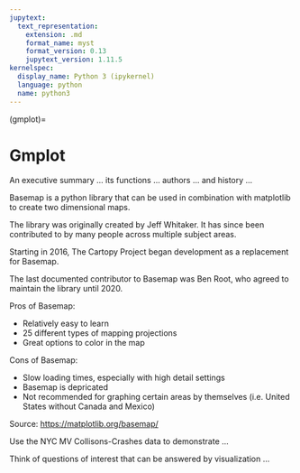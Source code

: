 ```yaml
---
jupytext:
  text_representation:
    extension: .md
    format_name: myst
    format_version: 0.13
    jupytext_version: 1.11.5
kernelspec:
  display_name: Python 3 (ipykernel)
  language: python
  name: python3
---
```


(gmplot)=

# Gmplot

An executive summary ... its functions ... authors ... and history ...

Basemap is a python library that can be used in combination with matplotlib to create two dimensional maps. 

The library was originally created by Jeff Whitaker. It has since been contributed to by many people across multiple subject areas.

Starting in 2016, The Cartopy Project began development as a replacement for Basemap.

The last documented contributor to Basemap was Ben Root, who agreed to maintain the library until 2020.

Pros of Basemap:
- Relatively easy to learn
- 25 different types of mapping projections
- Great options to color in the map

Cons of Basemap:
- Slow loading times, especially with high detail settings
- Basemap is depricated
- Not recommended for graphing certain areas by themselves (i.e. United States without Canada and Mexico)

Source: https://matplotlib.org/basemap/


Use the NYC MV Collisons-Crashes data to demonstrate ...

Think of questions of interest that can be answered by visualization
...


